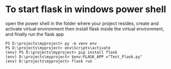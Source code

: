 # To start flask in windows power shell

open the power shell in the folder where your project resides, create and activate virtual environment then install flask inside the virtual environment, and finally run the flask app

```
PS D:\projects\myproject> py -m venv env
PS D:\projects\myproject> env\Scripts\activate
(env) PS D:\projects\myproject> pip install flask
(env) D:\projects\myproject> $env:FLASK_APP ="Test_Flask.py"
(env) D:\projects\myproject> flask run
```
